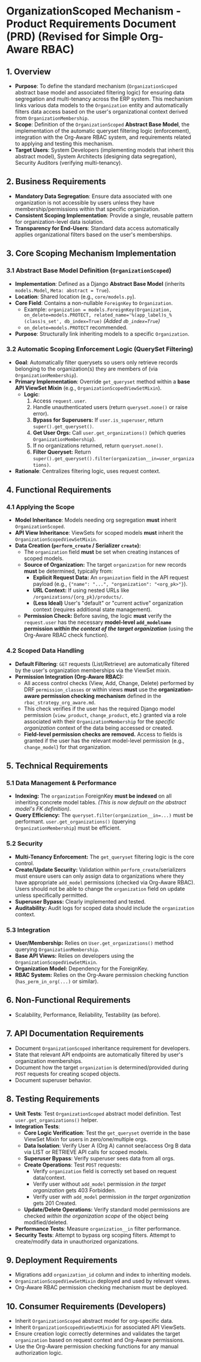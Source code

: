 

# OrganizationScoped Mechanism - Product Requirements Document (PRD) (Revised for Simple Org-Aware RBAC)

## 1. Overview

*   **Purpose**: To define the standard mechanism (`OrganizationScoped` abstract base model and associated filtering logic) for ensuring data segregation and multi-tenancy across the ERP system. This mechanism links various data models to the `Organization` entity and automatically filters data access based on the user's organizational context derived from `OrganizationMembership`.
*   **Scope**: Definition of the `OrganizationScoped` **Abstract Base Model**, the implementation of the automatic queryset filtering logic (enforcement), integration with the Org-Aware RBAC system, and requirements related to applying and testing this mechanism.
*   **Target Users**: System Developers (implementing models that inherit this abstract model), System Architects (designing data segregation), Security Auditors (verifying multi-tenancy).

## 2. Business Requirements

*   **Mandatory Data Segregation**: Ensure data associated with one organization is not accessible by users unless they have membership/permissions within that specific organization.
*   **Consistent Scoping Implementation**: Provide a single, reusable pattern for organization-level data isolation.
*   **Transparency for End-Users**: Standard data access automatically applies organizational filters based on the user's memberships.

## 3. Core Scoping Mechanism Implementation

### 3.1 Abstract Base Model Definition (`OrganizationScoped`)
*   **Implementation**: Defined as a Django **Abstract Base Model** (inherits `models.Model`, `Meta: abstract = True`).
*   **Location**: Shared location (e.g., `core/models.py`).
*   **Core Field**: Contains a non-nullable `ForeignKey` to `Organization`.
    *   Example: `organization = models.ForeignKey(Organization, on_delete=models.PROTECT, related_name='%(app_label)s_%(class)s_set', db_index=True)` *(Added `db_index=True`)*
    *   `on_delete=models.PROTECT` recommended.
*   **Purpose**: Structurally link inheriting models to a specific `Organization`.

### 3.2 Automatic Scoping Enforcement Logic (QuerySet Filtering)
*   **Goal**: Automatically filter querysets so users only retrieve records belonging to the organization(s) they are members of (via `OrganizationMembership`).
*   **Primary Implementation**: Override `get_queryset` method within a **base API ViewSet Mixin** (e.g., `OrganizationScopedViewSetMixin`).
    *   **Logic**:
        1. Access `request.user`.
        2. Handle unauthenticated users (return `queryset.none()` or raise error).
        3. **Bypass for Superusers:** If `user.is_superuser`, return `super().get_queryset()`.
        4. **Get User Orgs:** Call `user.get_organizations()` (which queries `OrganizationMembership`).
        5. If no organizations returned, return `queryset.none()`.
        6. **Filter Queryset:** Return `super().get_queryset().filter(organization__in=user_organizations)`.
*   **Rationale**: Centralizes filtering logic, uses request context.

## 4. Functional Requirements

### 4.1 Applying the Scope
*   **Model Inheritance**: Models needing org segregation **must** inherit `OrganizationScoped`.
*   **API View Inheritance**: ViewSets for scoped models **must** inherit the `OrganizationScopedViewSetMixin`.
*   **Data Creation (`perform_create` / Serializer `create`):**
    *   The `organization` field **must** be set when creating instances of scoped models.
    *   **Source of Organization:** The target `organization` for new records **must** be determined, typically from:
        *   **Explicit Request Data:** An `organization` field in the API request payload (e.g., `{"name": "...", "organization": "<org_pk>"}`).
        *   **URL Context:** If using nested URLs like `/organizations/{org_pk}/products/`.
        *   **(Less Ideal)** User's "default" or "current active" organization context (requires additional state management).
    *   **Permission Check:** Before saving, the logic **must** verify the `request.user` has the necessary **model-level `add_modelname` permission *within the context of the target organization*** (using the Org-Aware RBAC check function).

### 4.2 Scoped Data Handling
*   **Default Filtering**: `GET` requests (List/Retrieve) are automatically filtered by the user's organization memberships via the ViewSet mixin.
*   **Permission Integration (Org-Aware RBAC):**
    *   All access control checks (View, Add, Change, Delete) performed by DRF `permission_classes` or within views **must** use the **organization-aware permission checking mechanism** defined in the `rbac_strategy_org_aware.md`.
    *   This check verifies if the user has the required Django model permission (`view_product`, `change_product`, etc.) granted via a role associated with their `OrganizationMembership` for the *specific organization* context of the data being accessed or created.
    *   **Field-level permission checks are removed.** Access to fields is granted if the user has the relevant model-level permission (e.g., `change_model`) for that organization.

## 5. Technical Requirements

### 5.1 Data Management & Performance
*   **Indexing:** The `organization` ForeignKey **must be indexed** on all inheriting concrete model tables. *(This is now default on the abstract model's FK definition)*.
*   **Query Efficiency:** The `queryset.filter(organization__in=...)` must be performant. `user.get_organizations()` (querying `OrganizationMembership`) must be efficient.

### 5.2 Security
*   **Multi-Tenancy Enforcement:** The `get_queryset` filtering logic is the core control.
*   **Create/Update Security:** Validation within `perform_create`/serializers must ensure users can only assign data to organizations where they have appropriate `add_model` permissions (checked via Org-Aware RBAC). Users should not be able to change the `organization` field on update unless specifically permitted.
*   **Superuser Bypass:** Clearly implemented and tested.
*   **Auditability:** Audit logs for scoped data should include the `organization` context.

### 5.3 Integration
*   **User/Membership:** Relies on `User.get_organizations()` method querying `OrganizationMembership`.
*   **Base API Views:** Relies on developers using the `OrganizationScopedViewSetMixin`.
*   **Organization Model:** Dependency for the ForeignKey.
*   **RBAC System:** Relies on the Org-Aware permission checking function (`has_perm_in_org(...)` or similar).

## 6. Non-Functional Requirements
*   Scalability, Performance, Reliability, Testability (as before).

## 7. API Documentation Requirements
*   Document `OrganizationScoped` inheritance requirement for developers.
*   State that relevant API endpoints are automatically filtered by user's organization memberships.
*   Document how the target `organization` is determined/provided during `POST` requests for creating scoped objects.
*   Document superuser behavior.

## 8. Testing Requirements
*   **Unit Tests**: Test `OrganizationScoped` abstract model definition. Test `user.get_organizations()` helper.
*   **Integration Tests**:
    *   **Core Logic Verification**: Test the `get_queryset` override in the base ViewSet Mixin for users in zero/one/multiple orgs.
    *   **Data Isolation**: Verify User A (Org A) cannot see/access Org B data via LIST or RETRIEVE API calls for scoped models.
    *   **Superuser Bypass**: Verify superuser sees data from all orgs.
    *   **Create Operations**: Test `POST` requests:
        *   Verify `organization` field is correctly set based on request data/context.
        *   Verify user without `add_model` permission *in the target organization* gets 403 Forbidden.
        *   Verify user *with* `add_model` permission *in the target organization* gets 201 Created.
    *   **Update/Delete Operations:** Verify standard model permissions are checked *within the organization scope* of the object being modified/deleted.
*   **Performance Tests**: Measure `organization__in` filter performance.
*   **Security Tests**: Attempt to bypass org scoping filters. Attempt to create/modify data in unauthorized organizations.

## 9. Deployment Requirements
*   Migrations add `organization_id` column and index to inheriting models.
*   `OrganizationScopedViewSetMixin` deployed and used by relevant views.
*   Org-Aware RBAC permission checking mechanism must be deployed.

## 10. Consumer Requirements (Developers)
*   Inherit `OrganizationScoped` abstract model for org-specific data.
*   Inherit `OrganizationScopedViewSetMixin` for associated API ViewSets.
*   Ensure creation logic correctly determines and validates the target `organization` based on request context and Org-Aware permissions.
*   Use the Org-Aware permission checking functions for any manual authorization logic.
